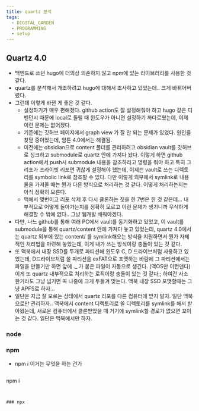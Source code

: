 ```yaml
---
title: quartz 분석
tags:
  - DIGITAL_GARDEN
  - PROGRAMMING
  - setup
---
```

## Quartz 4.0
- 백엔드로 쓰던 hugo에 더의상 의존하지 않고 npm에 있는 라이브러리를 사용한 것 같다.
- quartz를 분석해서 개조하려고 hugo에 대해서 조사하고 있었는데.. 크게 바뀌어버렸다.
- 그런데 이렇게 바뀐 게 좋은 것 같다.
	- 설정하기가 매우 편해졌다. github action도 잘 설정해줘야 하고 hugo 같은 디펜던시 때문에 local로 돌릴 때 윈도우가 아니면 설정하기 까다로웠는데, 이제 이런 문제는 없어졌다.
	- 기존에는 깃허브 페이지에서 graph view 가 잘 안 되는 문제가 있었다. 원인을 찾덛 중이었는데, 암튼 4.0에서는 해결됨.
	- 이전에는 obsidian으로 content 폴더를 관리하려고 obsidian vault를 깃허브로 싱크하고 submodule로 quartz 안에 가져다 놨다. 이렇게 하면 github action에서 push시 submodule 내용을 참조하라고 명령을 줘야 하고 특히 그 리포가 프라이빗 리포면 귀찮게 설정해야 했는데, 이제는 vault로 쓰는 디렉토리를 symbolic link로 참조할 수 있다. 다만 이렇게 외부에서 symlink로 내용물을 가져올 때는 뭔가 다른 방식으로 처리하는 것 같다. 어떻게 처리하는지는 아직 정확히 모른다.
	- 맥에서 몇번이고 리포 삭제 후 다시 클론하는 짓을 한 7번은 한 것 같은데... 내부적으로 어떻게 돌아가는지를 정확히 모르고 이런 문제가 생기니까 무식하게 해결할 수 밖에 없다.. 그냥 웹개발 배워야겠다. 
- 다만, 나느 github를 통해 여러 PC에서 vault를 동기화하고 있었고, 이 vault를 submodule을 통해 quartz/content 안에 가져다 놓고 있었는데, quartz 4.0에서는 quartz 외부에 있는 content/ 를 symlink해오는 방식을 지원하면서 뭔가 자체적인 처리법을 마련해 놓았는데, 이게 내가 쓰는 방식이랑 충돌이 있는 것 같다.
- 또 맥북에서 내장 SSD를 두개로 파티션해 윈도우 C, D 드라이브처럼 사용하고 있었는데, D드라이브처럼 쓸 파티션을 exFAT으로 포맷하는 바람에 그 파티션에서는 파일을 만들기만 하면 앞에 ._ 가 붙은 파일이 자동으로 생긴다. (맥OS만 이런덴다) 이게 또 quartz 내부적으로 처리하는 로직이랑 충돌이 있는 것 같다;; 하여간 사소한거라도 그냥 넘기면 꼭 나중에 크게 두들겨 맞는다.  맥북 내장 SSD 포맷할때는 그냥 APFS로 하자...
- 일단은 지금 잘 모르는 상태에서 quartz 리포를 다른 컴퓨터에 받지 말자. 일단 맥북으로만 관리하자.. 맥북에서 content 디렉토리로 쓸 디렉토리를 symlink를 해서 받아왔는데, 새로운 컴퓨터에서 클론받았을 때 거기에 symlink할 경로가 없으면 꼬이는 것 같다. 일단은 맥북에서만 하자.

### node
### npm

- npm i 이거는 무엇을 하는 건가
	``` bash
npm i	
```


### npx


